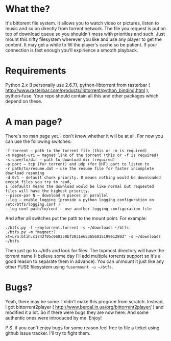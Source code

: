 # What the? #
It's bittorent file system. It allows you to watch video or pictures, listen to music and so on directly from torrent network. The file you request is put on top of download queue so you shouldn't mess with priorities and such. Just mount this nifty filesystem wherever you like and use any player to get the content. It may get a while to fill the player's cache so be patient. If your connection is fast enough you'll expirience a smooth playback.

# Requirements #
Python 2.x (I personally use 2.6.7), python-libtorrent from rasterbar ( http://www.rasterbar.com/products/libtorrent/python_binding.html ), python-fuse. Your repo should contain all this and other packages which depend on these.

# A man page? #
There's no man page yet. I don't know whether it will be at all. For now you can use the following switches:

    -f torrent — path to the torrent file (this or -m is required)
    -m magnet-uri — magnet link of the torrent (this or -f is required)
    -s save/to/dir — path to download dir (required)
    -p port — tcp (for torrent) and udp (for DHT) port to listen to
    -r path/to/resume.dat — use the resume file for faster incomplete download resuming
    -d 0/1 — default chunk priority. 0 means nothing would be downloaded except files you try to read,
    1 (default) means the download would be like normal but requested files will have the highest priority.
    --piece-par N — download N pieces in parallel
    --log — enable logging (provide a python logging configuration on /etc/btfs/logging.conf )
    --log-conf path/to/conf — use another logging configuration file

And after all switches put the path to the mount point. For example:

    ./btfs.py -f ~/mytorrent.torrent -s ~/downloads ~/btfs
    ./btfs.py -m "magnet:?xt=urn:btih:c1742f05c068350bf2831e653656015199e12803" -s ~/downloads ~/btfs

Then just go to ~/btfs and look for files. The topmost directory will have the torrent name (I believe some day I'll add multiple torrents support so it's a good reason to separate them in advance). You can unmount it just like any other FUSE filesystem using `fusermount -u ~/btfs`.

# Bugs? #
Yeah, there may be some. I didn't make this program from scratch. Instead, I got bittorrent2player ( http://www.beroal.in.ua/prg/bittorrent2player/ ) and modified it a lot. So if there were bugs they are now here. And some authentic ones were introduced by me. Enjoy!

P.S. if you can't enjoy bugs for some reason feel free to file a ticket using github issue tracker. I'll try to fight them.
